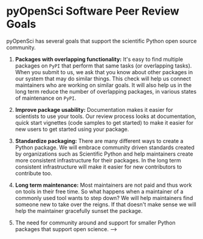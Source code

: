 # pyOpenSci Software Peer Review Goals 

pyOpenSci has several goals that support the scientific Python open source 
community.

1. **Packages with overlapping functionality:** 
It's easy to find multiple packages on `PyPI` that perform that same tasks (or overlapping tasks). When you submit to us, we ask that you know about other packages in our system that may do similar things. This check will help us connect maintainers who are working on similar goals. It will also help us in the long term reduce the number of overlapping packages, in various states of maintenance on `PyPI`.

1. **Improve package usability:** Documentation makes it easier for scientists to use your tools. Our review process looks at documentation, quick start vignettes (code samples to get started) to make it easier for new users to get started using your package. 

1. **Standardize packaging:** There are many different ways to create a Python 
package. We will embrace community driven standards created by organizations 
such as Scientific Python and help maintainers create more consistent 
infrastructure for their packages. In the long term consistent infrastructure 
will make it easier for new contributors to contribute too.

1. **Long term maintenance:** Most maintainers are not paid and thus work on tools 
in their free time. So what happens when a maintainer of a commonly used tool wants 
to step down? We will help maintainers find someone new to take over the reigns.
If that doesn't make sense we will help the maintainer gracefully sunset the 
package. 

1. The need for community around and support for smaller Python packages that 
support open science.  -->
